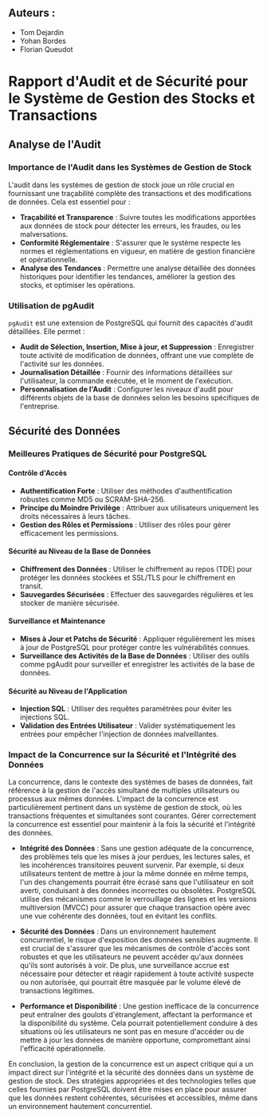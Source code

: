 ## Auteurs :
- Tom Dejardin
- Yohan Bordes
- Florian Queudot

# Rapport d'Audit et de Sécurité pour le Système de Gestion des Stocks et Transactions

## Analyse de l'Audit

### Importance de l'Audit dans les Systèmes de Gestion de Stock

L'audit dans les systèmes de gestion de stock joue un rôle crucial en fournissant une traçabilité complète des transactions et des modifications de données. Cela est essentiel pour :

- **Traçabilité et Transparence** : Suivre toutes les modifications apportées aux données de stock pour détecter les erreurs, les fraudes, ou les malversations.
- **Conformité Réglementaire** : S'assurer que le système respecte les normes et réglementations en vigueur, en matière de gestion financière et opérationnelle.
- **Analyse des Tendances** : Permettre une analyse détaillée des données historiques pour identifier les tendances, améliorer la gestion des stocks, et optimiser les opérations.

### Utilisation de pgAudit

`pgAudit` est une extension de PostgreSQL qui fournit des capacités d'audit détaillées. Elle permet :

- **Audit de Sélection, Insertion, Mise à jour, et Suppression** : Enregistrer toute activité de modification de données, offrant une vue complète de l'activité sur les données.
- **Journalisation Détaillée** : Fournir des informations détaillées sur l'utilisateur, la commande exécutée, et le moment de l'exécution.
- **Personnalisation de l'Audit** : Configurer les niveaux d'audit pour différents objets de la base de données selon les besoins spécifiques de l'entreprise.

## Sécurité des Données

### Meilleures Pratiques de Sécurité pour PostgreSQL

#### Contrôle d'Accès

- **Authentification Forte** : Utiliser des méthodes d'authentification robustes comme MD5 ou SCRAM-SHA-256.
- **Principe du Moindre Privilège** : Attribuer aux utilisateurs uniquement les droits nécessaires à leurs tâches.
- **Gestion des Rôles et Permissions** : Utiliser des rôles pour gérer efficacement les permissions.

#### Sécurité au Niveau de la Base de Données

- **Chiffrement des Données** : Utiliser le chiffrement au repos (TDE) pour protéger les données stockées et SSL/TLS pour le chiffrement en transit.
- **Sauvegardes Sécurisées** : Effectuer des sauvegardes régulières et les stocker de manière sécurisée.

#### Surveillance et Maintenance

- **Mises à Jour et Patchs de Sécurité** : Appliquer régulièrement les mises à jour de PostgreSQL pour protéger contre les vulnérabilités connues.
- **Surveillance des Activités de la Base de Données** : Utiliser des outils comme pgAudit pour surveiller et enregistrer les activités de la base de données.

#### Sécurité au Niveau de l'Application

- **Injection SQL** : Utiliser des requêtes paramétrées pour éviter les injections SQL.
- **Validation des Entrées Utilisateur** : Valider systématiquement les entrées pour empêcher l'injection de données malveillantes.

### Impact de la Concurrence sur la Sécurité et l'Intégrité des Données

La concurrence, dans le contexte des systèmes de bases de données, fait référence à la gestion de l'accès simultané de multiples utilisateurs ou processus aux mêmes données. L'impact de la concurrence est particulièrement pertinent dans un système de gestion de stock, où les transactions fréquentes et simultanées sont courantes. Gérer correctement la concurrence est essentiel pour maintenir à la fois la sécurité et l'intégrité des données.

- **Intégrité des Données** : Sans une gestion adéquate de la concurrence, des problèmes tels que les mises à jour perdues, les lectures sales, et les incohérences transitoires peuvent survenir. Par exemple, si deux utilisateurs tentent de mettre à jour la même donnée en même temps, l'un des changements pourrait être écrasé sans que l'utilisateur en soit averti, conduisant à des données incorrectes ou obsolètes. PostgreSQL utilise des mécanismes comme le verrouillage des lignes et les versions multiversion (MVCC) pour assurer que chaque transaction opère avec une vue cohérente des données, tout en évitant les conflits.

- **Sécurité des Données** : Dans un environnement hautement concurrentiel, le risque d'exposition des données sensibles augmente. Il est crucial de s'assurer que les mécanismes de contrôle d'accès sont robustes et que les utilisateurs ne peuvent accéder qu'aux données qu'ils sont autorisés à voir. De plus, une surveillance accrue est nécessaire pour détecter et réagir rapidement à toute activité suspecte ou non autorisée, qui pourrait être masquée par le volume élevé de transactions légitimes.

- **Performance et Disponibilité** : Une gestion inefficace de la concurrence peut entraîner des goulots d'étranglement, affectant la performance et la disponibilité du système. Cela pourrait potentiellement conduire à des situations où les utilisateurs ne sont pas en mesure d'accéder ou de mettre à jour les données de manière opportune, compromettant ainsi l'efficacité opérationnelle.

En conclusion, la gestion de la concurrence est un aspect critique qui a un impact direct sur l'intégrité et la sécurité des données dans un système de gestion de stock. Des stratégies appropriées et des technologies telles que celles fournies par PostgreSQL doivent être mises en place pour assurer que les données restent cohérentes, sécurisées et accessibles, même dans un environnement hautement concurrentiel.